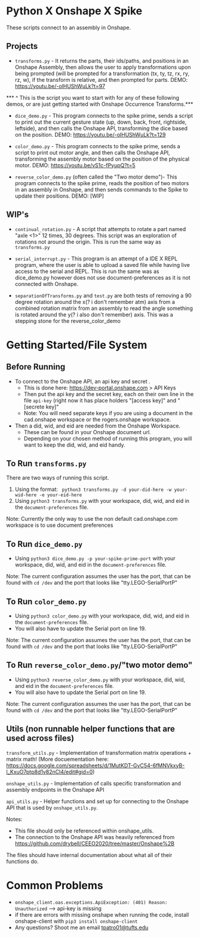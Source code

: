 # Python X Onshape X Spike
These scripts connect to an assembly in Onshape.

## Projects
- ```transforms.py``` - It returns the parts, their ids/paths, and positions in an Onshape Assembly, then allows the user to apply transformations upon being prompted (will be prompted for a transformation (tx, ty, tz, rx, ry, rz, w), if the transform is relative, and then prompted for parts.
DEMO: https://youtu.be/-olHUShWuLk?t=97

*** ^ This is the script you want to start with for any of these following demos, or are just getting started with Onshape Occurrence Transforms.***

- ```dice_demo.py``` - This program connects to the spike prime, sends a script to print out the current gesture state (up, down, back, front, rightside, leftside), and then calls the Onshape API, transforming the dice based on the position.
DEMO: https://youtu.be/-olHUShWuLk?t=129

- ```color_demo.py``` - This program connects to the spike prime, sends a script to print out motor angle, and then calls the Onshape API, transforming the assembly motor based on the position of the physical motor.
DEMO: https://youtu.be/vS1c-fPyupQ?t=5

- ```reverse_color_demo.py``` (often called the "Two motor demo")- This program connects to the spike prime, reads the position of two motors in an assembly in Onshape, and then sends commands to the Spike to update their positions.
DEMO: [WIP]

## WIP's
- ```continual_rotation.py``` - A script that attempts to rotate a part named "axle <1>" 12 times, 30 degrees. This script was an exploration of rotations not around the origin. This is run the same way as ```transforms.py```

- ```serial_interrupt.py``` - This program is an attempt of a IDE X REPL program, where the user is able to upload a saved file while having live access to the serial and REPL. This is run the same was as dice_demo.py however does not use document-preferences as it is not connected with Onshape.

- ```separationOfTransforms.py``` and ```test.py``` are both tests of removing a 90 degree rotation around the x(? i don't remember atm) axis from a combined rotation matrix from an assembly to read the angle something is rotated around the y(? i also don't remember) axis. This was a stepping stone for the reverse_color_demo

# Getting Started/File System
## Before Running 
- To connect to the Onshape API, an api key and secret .
  - This is done here: https://dev-portal.onshape.com > API Keys
  - Then put the api key and the secret key, each on their own line in the file ```api-key``` (right now it has place holders "[access key]" and "[secrete key]"
  - Note: You will need separate keys if you are using a document in the cad.onshape workspace or the rogers.onshape workspace.
- Then a did, wid, and eid are needed from the Onshape Workspace.
  - These can be found in your Onshape document url.
  - Depending on your chosen method of running this program, you will want to keep the did, wid, and eid handy.

## To Run ```transforms.py```
There are two ways of running this script.
1. Using the format:
``` python3 transforms.py -d your-did-here -w your-wid-here -e your-eid-here```
2. Using ```python3 transforms.py``` with your workspace, did, wid, and eid in the ```document-preferences``` file.

Note: Currently the only way to use the non default cad.onshape.com workspace is to use document preferences

## To Run ```dice_demo.py```
- Using ```python3 dice_demo.py -p your-spike-prime-port``` with your workspace, did, wid, and eid in the ```document-preferences``` file.

Note: The current configuration assumes the user has the port, that can be found with ```cd /dev``` and the port that looks like "tty.LEGO-SerialPortP" 

## To Run ```color_demo.py```
- Using ```python3 color_demo.py``` with your workspace, did, wid, and eid in the ```document-preferences``` file.
- You will also have to update the Serial port on line 19.

Note: The current configuration assumes the user has the port, that can be found with ```cd /dev``` and the port that looks like "tty.LEGO-SerialPortP" 

## To Run ```reverse_color_demo.py```/"two motor demo"
- Using ```python3 reverse_color_demo.py``` with your workspace, did, wid, and eid in the ```document-preferences``` file.
- You will also have to update the Serial port on line 19.

Note: The current configuration assumes the user has the port, that can be found with ```cd /dev``` and the port that looks like "tty.LEGO-SerialPortP" 

## Utils (non runnable helper functions that are used across files)
```transform_utils.py``` - Implementation of transformation matrix operations + matrix math! (More docuementation here: https://docs.google.com/spreadsheets/d/1MutKDT-GvC54-6fMNVkxyB-l_KxuO7ptp8d1v82nCl4/edit#gid=0)

```onshape_utils.py``` - Implementation of calls specific transformation and assembly endpoints in the Onshape API

```api_utils.py``` - Helper functions and set up for connecting to the Onshape API that is used by ```onshape_utils.py```.
  
  Notes:
  - This file should only be referenced within onshape_utils.
  - The connection to the Onshape API was heavily referenced from
  https://github.com/drybell/CEEO2020/tree/master/Onshape%2B

The files should have internal documentation about what all of their functions do.

# Common Problems

- ```onshape_client.oas.exceptions.ApiException: (401) Reason: Unauthorized```
--> api-key is missing
- if there are errors with missing onshape when running the code, install onshape-client with ```pip3 install onshape-client```
- Any questions? Shoot me an email tpatro01@tufts.edu
